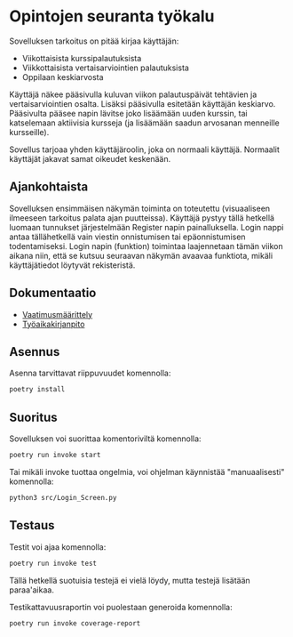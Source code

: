 # Opintojen seuranta työkalu
Sovelluksen tarkoitus on pitää kirjaa käyttäjän:
- Viikottaisista kurssipalautuksista
- Viikkottaisista vertaisarviointien palautuksista
- Oppilaan keskiarvosta

Käyttäjä näkee pääsivulla kuluvan viikon palautuspäivät tehtävien ja vertaisarviointien osalta.
Lisäksi pääsivulla esitetään käyttäjän keskiarvo.
Pääsivulta pääsee napin lävitse joko lisäämään uuden kurssin, tai katselemaan aktiivisia kursseja (ja lisäämään saadun arvosanan menneille kursseille).

Sovellus tarjoaa yhden käyttäjäroolin, joka on normaali käyttäjä. Normaalit käyttäjät jakavat samat oikeudet keskenään. 

## Ajankohtaista
Sovelluksen ensimmäisen näkymän toiminta on toteutettu (visuaaliseen ilmeeseen tarkoitus palata ajan puutteissa). Käyttäjä pystyy tällä hetkellä luomaan tunnukset järjestelmään Register napin painalluksella. Login nappi antaa tällähetkellä vain viestin onnistumisen tai epäonnistumisen todentamiseksi. Login napin (funktion) toimintaa laajennetaan tämän viikon aikana niin, että se kutsuu seuraavan näkymän avaavaa funktiota, mikäli käyttäjätiedot löytyvät rekisteristä.

## Dokumentaatio
- [Vaatimusmäärittely](https://github.com/kodtld/ot-harjoitustyo/blob/master/dokumentaatio/vaatimusm%C3%A4%C3%A4rittely.md)
- [Työaikakirjanpito](https://github.com/kodtld/ot-harjoitustyo/blob/master/dokumentaatio/ty%C3%B6aikakirjanpito.md)

## Asennus
Asenna tarvittavat riippuvuudet komennolla: 
```bash
poetry install
```
## Suoritus
Sovelluksen voi suorittaa komentoriviltä komennolla:
```bash
poetry run invoke start
```
Tai mikäli invoke tuottaa ongelmia, voi ohjelman käynnistää "manuaalisesti" komennolla:
```bash
python3 src/Login_Screen.py
```

## Testaus
Testit voi ajaa komennolla:
```bash
poetry run invoke test
```
Tällä hetkellä suotuisia testejä ei vielä löydy, mutta testejä lisätään paraa'aikaa.

Testikattavuusraportin voi puolestaan generoida komennolla:
```bash
poetry run invoke coverage-report
```

